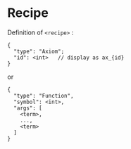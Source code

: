 # Recipe

Definition of `<recipe>` :

```
{
  "type": "Axiom";
  "id": <int>   // display as ax_{id}
}
```
or
```
{
  "type": "Function",
  "symbol": <int>,
  "args": [
    <term>,
    ...,
    <term>
  ]
}
```
